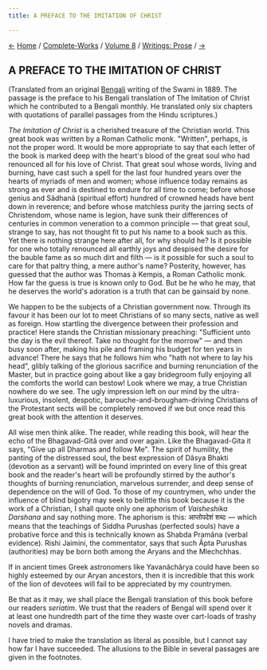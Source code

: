 ```yaml
---
title: A PREFACE TO THE IMITATION OF CHRIST

---
```

<div>

[←](cyclic_rest_and_change.htm) [Home](../../../index.htm) /
[Complete-Works](../../complete_works.htm) / [Volume
8](../volume_8_contents.htm) / [Writings:
Prose](writings_prose_contents.htm)
/ [→](../writings_poems/an_interesting_correspondence.htm)

  

## A PREFACE TO THE IMITATION OF CHRIST

(Translated from an original [Bengali](b6013_preface.pdf) writing of the
Swami in 1889. The passage is the preface to his Bengali translation of
The Imitation of Christ which he contributed to a Bengali monthly. He
translated only six chapters with quotations of parallel passages from
the Hindu scriptures.)

*The Imitation of Christ* is a cherished treasure of the Christian
world. This great book was written by a Roman Catholic monk. "Written",
perhaps, is not the proper word. It would be more appropriate to say
that each letter of the book is marked deep with the heart's blood of
the great soul who had renounced all for his love of Christ. That great
soul whose words, living and burning, have cast such a spell for the
last four hundred years over the hearts of myriads of men and women;
whose influence today remains as strong as ever and is destined to
endure for all time to come; before whose genius and Sâdhanâ (spiritual
effort) hundred of crowned heads have bent down in reverence; and before
whose matchless purity the jarring sects of Christendom, whose name is
legion, have sunk their differences of centuries in common veneration to
a common principle — that great soul, strange to say, has not thought
fit to put his name to a book such as this. Yet there is nothing strange
here after all, for why should he? Is it possible for one who totally
renounced all earthly joys and despised the desire for the bauble fame
as so much dirt and filth — is it possible for such a soul to care for
that paltry thing, a mere author's name? Posterity, however, has guessed
that the author was Thomas à Kempis, a Roman Catholic monk. How far the
guess is true is known only to God. But be he who he may, that he
deserves the world's adoration is a truth that can be gainsaid by none.

We happen to be the subjects of a Christian government now. Through its
favour it has been our lot to meet Christians of so many sects, native
as well as foreign. How startling the divergence between their
profession and practice! Here stands the Christian missionary preaching:
"Sufficient unto the day is the evil thereof. Take no thought for the
morrow" — and then busy soon after, making his pile and framing his
budget for ten years in advance! There he says that he follows him who
"hath not where to lay his head", glibly talking of the glorious
sacrifice and burning renunciation of the Master, but in practice going
about like a gay bridegroom fully enjoying all the comforts the world
can bestow! Look where we may, a true Christian nowhere do we see. The
ugly impression left on our mind by the ultra-luxurious, insolent,
despotic, barouche-and-brougham-driving Christians of the Protestant
sects will be completely removed if we but once read this great book
with the attention it deserves.

All wise men think alike. The reader, while reading this book, will hear
the echo of the Bhagavad-Gitâ over and over again. Like the
Bhagavad-Gita it says, "Give up all Dharmas and follow Me". The spirit
of humility, the panting of the distressed soul, the best expression of
Dâsya Bhakti (devotion as a servant) will be found imprinted on every
line of this great book and the reader's heart will be profoundly
stirred by the author's thoughts of burning renunciation, marvelous
surrender, and deep sense of dependence on the will of God. To those of
my countrymen, who under the influence of blind bigotry may seek to
belittle this book because it is the work of a Christian, I shall quote
only one aphorism of *Vaisheshika Darshana* and say nothing more. The
aphorism is this: आप्तोपदेशं शब्दः — which means that the teachings of
Siddha Purushas (perfected souls) have a probative force and this is
technically known as Shabda Pramâna (verbal evidence). Rishi Jaimini,
the commentator, says that such Âpta Purushas (authorities) may be born
both among the Aryans and the Mlechchhas.

If in ancient times Greek astronomers like Yavanâchârya could have been
so highly esteemed by our Aryan ancestors, then it is incredible that
this work of the lion of devotees will fail to be appreciated by my
countrymen.

Be that as it may, we shall place the Bengali translation of this book
before our readers *seriatim*. We trust that the readers of Bengal will
spend over it at least one hundredth part of the time they waste over
cart-loads of trashy novels and dramas.

I have tried to make the translation as literal as possible, but I
cannot say how far I have succeeded. The allusions to the Bible in
several passages are given in the footnotes.

</div>
